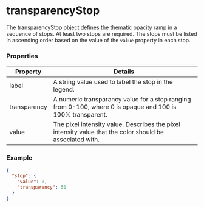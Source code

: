 # transparencyStop

The transparencyStop object defines the thematic opacity ramp in a sequence of stops. At least two stops are required. The stops must be listed in ascending order based on the value of the `value` property in each stop.

### Properties

| Property | Details
| --- | ---
| label | A string value used to label the stop in the legend.
| transparency | A numeric transparancy value for a stop ranging from 0-100, where 0 is opaque and 100 is 100% transparent.
| value | The pixel intensity value. Describes the pixel intensity value that the color should be associated with.


### Example

```json
{
  "stop": {
    "value": 0,
    "transparency": 50
  }
}
```

